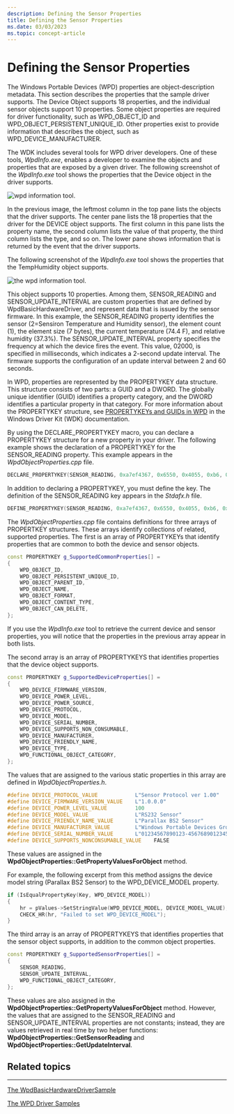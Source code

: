 ```yaml
---
description: Defining the Sensor Properties
title: Defining the Sensor Properties
ms.date: 03/03/2023
ms.topic: concept-article
---
```


# Defining the Sensor Properties


The Windows Portable Devices (WPD) properties are object-description metadata. This section describes the properties that the sample driver supports. The Device Object supports 18 properties, and the individual sensor objects support 10 properties. Some object properties are required for driver functionality, such as WPD\_OBJECT\_ID and WPD\_OBJECT\_PERSISTENT\_UNIQUE\_ID. Other properties exist to provide information that describes the object, such as WPD\_DEVICE\_MANUFACTURER.

The WDK includes several tools for WPD driver developers. One of these tools, *WpdInfo.exe*, enables a developer to examine the objects and properties that are exposed by a given driver. The following screenshot of the *WpdInfo.exe* tool shows the properties that the Device object in the driver supports.

![wpd information tool.](images/wpdinfo_device_object.png)

In the previous image, the leftmost column in the top pane lists the objects that the driver supports. The center pane lists the 18 properties that the driver for the DEVICE object supports. The first column in this pane lists the property name, the second column lists the value of that property, the third column lists the type, and so on. The lower pane shows information that is returned by the event that the driver supports.

The following screenshot of the *WpdInfo.exe* tool shows the properties that the TempHumidity object supports.

![the wpd information tool.](images/wpdinfo_temphumidity_object.png)

This object supports 10 properties. Among them, SENSOR\_READING and SENSOR\_UPDATE\_INTERVAL are custom properties that are defined by WpdBasicHardwareDriver, and represent data that is issued by the sensor firmware. In this example, the SENSOR\_READING property identifies the sensor (2=Sensiron Temperature and Humidity sensor), the element count (1), the element size (7 bytes), the current temperature (74.4 F), and relative humidity (37.3%). The SENSOR\_UPDATE\_INTERVAL property specifies the frequency at which the device fires the event. This value, 02000, is specified in milliseconds, which indicates a 2-second update interval. The firmware supports the configuration of an update interval between 2 and 60 seconds.

In WPD, properties are represented by the PROPERTYKEY data structure. This structure consists of two parts: a GUID and a DWORD. The globally unique identifier (GUID) identifies a property category, and the DWORD identifies a particular property in that category. For more information about the PROPERTYKEY structure, see [PROPERTYKEYs and GUIDs in WPD](propertykeys-and-guids-in-windows-portable-devices.md) in the Windows Driver Kit (WDK) documentation.

By using the DECLARE\_PROPERTYKEY macro, you can declare a PROPERTYKEY structure for a new property in your driver. The following example shows the declaration of a PROPERTYKEY for the SENSOR\_READING property. This example appears in the *WpdObjectProperties.cpp* file.

```cpp
DECLARE_PROPERTYKEY(SENSOR_READING, 0xa7ef4367, 0x6550, 0x4055, 0xb6, 0x6f, 0xbe, 0x6f, 0xda, 0xcf, 0x4e, 0x9f, 2);
```

In addition to declaring a PROPERTYKEY, you must define the key. The definition of the SENSOR\_READING key appears in the *Stdafx.h* file.

```cpp
DEFINE_PROPERTYKEY(SENSOR_READING, 0xa7ef4367, 0x6550, 0x4055, 0xb6, 0x6f, 0xbe, 0x6f, 0xda, 0xcf, 0x4e, 0x9f, 2);
```

The *WpdObjectProperties.cpp* file contains definitions for three arrays of PROPERTKEY structures. These arrays identify collections of related, supported properties. The first is an array of PROPERTYKEYs that identify properties that are common to both the device and sensor objects.

```cpp
const PROPERTYKEY g_SupportedCommonProperties[] =
{
    WPD_OBJECT_ID,
    WPD_OBJECT_PERSISTENT_UNIQUE_ID,
    WPD_OBJECT_PARENT_ID,
    WPD_OBJECT_NAME,
    WPD_OBJECT_FORMAT,
    WPD_OBJECT_CONTENT_TYPE,
    WPD_OBJECT_CAN_DELETE,
};
```

If you use the *WpdInfo.exe* tool to retrieve the current device and sensor properties, you will notice that the properties in the previous array appear in both lists.

The second array is an array of PROPERTYKEYS that identifies properties that the device object supports.

```cpp
const PROPERTYKEY g_SupportedDeviceProperties[] =
{
    WPD_DEVICE_FIRMWARE_VERSION,
    WPD_DEVICE_POWER_LEVEL,
    WPD_DEVICE_POWER_SOURCE,
    WPD_DEVICE_PROTOCOL,
    WPD_DEVICE_MODEL,
    WPD_DEVICE_SERIAL_NUMBER,
    WPD_DEVICE_SUPPORTS_NON_CONSUMABLE,
    WPD_DEVICE_MANUFACTURER,
    WPD_DEVICE_FRIENDLY_NAME,
    WPD_DEVICE_TYPE,
    WPD_FUNCTIONAL_OBJECT_CATEGORY,
};
```

The values that are assigned to the various static properties in this array are defined in *WpdObjectProperties.h*.

```cpp
#define DEVICE_PROTOCOL_VALUE            L"Sensor Protocol ver 1.00"
#define DEVICE_FIRMWARE_VERSION_VALUE    L"1.0.0.0"
#define DEVICE_POWER_LEVEL_VALUE         100
#define DEVICE_MODEL_VALUE               L"RS232 Sensor"
#define DEVICE_FRIENDLY_NAME_VALUE       L"Parallax BS2 Sensor"
#define DEVICE_MANUFACTURER_VALUE        L"Windows Portable Devices Group"
#define DEVICE_SERIAL_NUMBER_VALUE       L"01234567890123-45676890123456"
#define DEVICE_SUPPORTS_NONCONSUMABLE_VALUE    FALSE
```

These values are assigned in the **WpdObjectProperties::GetPropertyValuesForObject** method.

For example, the following excerpt from this method assigns the device model string (Parallax BS2 Sensor) to the WPD\_DEVICE\_MODEL property.

```cpp
if (IsEqualPropertyKey(Key, WPD_DEVICE_MODEL))
{
    hr = pValues->SetStringValue(WPD_DEVICE_MODEL, DEVICE_MODEL_VALUE);
    CHECK_HR(hr, "Failed to set WPD_DEVICE_MODEL");
}
```

The third array is an array of PROPERTYKEYS that identifies properties that the sensor object supports, in addition to the common object properties.

```cpp
const PROPERTYKEY g_SupportedSensorProperties[] =
{
    SENSOR_READING,
    SENSOR_UPDATE_INTERVAL,
    WPD_FUNCTIONAL_OBJECT_CATEGORY,
};
```

These values are also assigned in the **WpdObjectProperties::GetPropertyValuesForObject** method. However, the values that are assigned to the SENSOR\_READING and SENSOR\_UPDATE\_INTERVAL properties are not constants; instead, they are values retrieved in real time by two helper functions: **WpdObjectProperties::GetSensorReading** and **WpdObjectProperties::GetUpdateInterval**.

## <span id="related_topics"></span>Related topics


****
[The WpdBasicHardwareDriverSample](the-wpdbasichardwaredriver-sample.md)

[The WPD Driver Samples](the-wpd-driver-samples.md)









